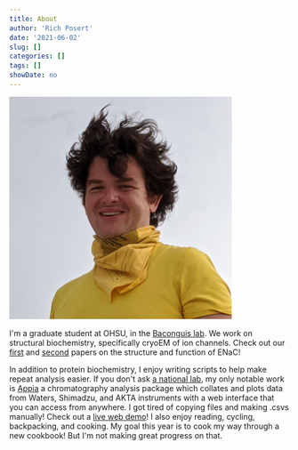 ```yaml
---
title: About
author: 'Rich Posert'
date: '2021-06-02'
slug: []
categories: []
tags: []
showDate: no
---
```


![test](rich_main_smaller.jpg)

I'm a graduate student at OHSU, in the [Baconguis lab](https://www.ohsu.edu/xd/research/centers-institutes/vollum/faculty/baconguislab.cfm).
We work on structural
biochemistry, specifically cryoEM of ion channels. Check out our
[first](https://elifesciences.org/articles/39340) and
[second](https://elifesciences.org/articles/59038) papers on the structure and function of ENaC!

In addition to protein biochemistry, I enjoy writing scripts to help make repeat
analysis easier. If you don't ask [a national lab](https://twitter.com/CryoEM_PNCC/status/1375582415326879746),
my only notable work is [Appia](https://github.com/PlethoraChutney/Appia)
a chromatography analysis package which collates and plots data from Waters, Shimadzu, and
AKTA instruments with a web interface that you can access from anywhere.
I got tired of copying files and making .csvs manually! Check out a [live
web demo](traces.baconguislab.com)! I
also enjoy reading, cycling, backpacking, and cooking. My goal this year is to
cook my way through a new cookbook! But I'm not making great progress on that.

